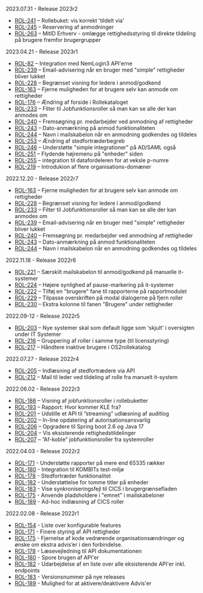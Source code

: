 2023.07.31 - Release 2023r2
- [ROL-241](https://os2web.atlassian.net/browse/ROL-241) – Rollebuket: vis korrekt 'tildelt via'
- [ROL-245](https://os2web.atlassian.net/browse/ROL-245) – Reservering af anmodninger
- [ROL-263](https://os2web.atlassian.net/browse/ROL-263) – MitID Erhverv - omlægge rettighedsstyring til direkte tildeling på brugere fremfor brugergrupper

2023.04.21 - Release 2023r1
- [ROL-82](https://os2web.atlassian.net/browse/ROL-82) – Integration med NemLogin3 API'erne
- [ROL-239](https://os2web.atlassian.net/browse/ROL-239) – Email-advisering når en bruger med "simple" rettigheder bliver lukket
- [ROL-228](https://os2web.atlassian.net/browse/ROL-228) – Begrænset visning for ledere i anmod/godkend
- [ROL-163](https://os2web.atlassian.net/browse/ROL-163) – Fjerne muligheden for at brugere selv kan anmode om rettigheder
- [ROL-176](https://os2web.atlassian.net/browse/ROL-176) – Ændring af forside i Rollekataloget
- [ROL-233](https://os2web.atlassian.net/browse/ROL-233) – Filter til Jobfunktionsroller så man kan se alle der kan anmodes om
- [ROL-240](https://os2web.atlassian.net/browse/ROL-240) – Fremsøgning pr. medarbejder ved anmodning af rettigheder
- [ROL-243](https://os2web.atlassian.net/browse/ROL-243) – Dato-anmærkning på anmod funktionaliteten
- [ROL-244](https://os2web.atlassian.net/browse/ROL-244) – Navn i mailskabelon når en anmodning godkendes og tildeles
- [ROL-253](https://os2web.atlassian.net/browse/ROL-253) – Ændring af stedfortræderbegreb
- [ROL-246](https://os2web.atlassian.net/browse/ROL-246) – Understøtte "simple integrationer" på AD/SAML også
- [ROL-251](https://os2web.atlassian.net/browse/ROL-251) – Flydende højremenu på "enheder" siden
- [ROL-255](https://os2web.atlassian.net/browse/ROL-255) – integration til datafordeleren for at veksle p-numre
- [ROL-219](https://os2web.atlassian.net/browse/ROL-219) – Introdukion af flere organisations-domæner

2022.12.20 - Release 2022r7
- [ROL-163](https://os2web.atlassian.net/browse/ROL-163) – Fjerne muligheden for at brugere selv kan anmode om rettigheder
- [ROL-228](https://os2web.atlassian.net/browse/ROL-228) – Begrænset visning for ledere i anmod/godkend
- [ROL-233](https://os2web.atlassian.net/browse/ROL-233) – Filter til Jobfunktionsroller så man kan se alle der kan anmodes om
- [ROL-239](https://os2web.atlassian.net/browse/ROL-239) – Email-advisering når en bruger med "simple" rettigheder bliver lukket
- [ROL-240](https://os2web.atlassian.net/browse/ROL-240) – Fremsøgning pr. medarbejder ved anmodning af rettigheder
- [ROL-243](https://os2web.atlassian.net/browse/ROL-243) – Dato-anmærkning på anmod funktionaliteten
- [ROL-244](https://os2web.atlassian.net/browse/ROL-244) – Navn i mailskabelon når en anmodning godkendes og tildeles 

2022.11.18 - Release 2022r6
- [ROL-221](https://os2web.atlassian.net/browse/ROL-221) – Særskilt mailskabelon til anmod/godkend på manuelle it-systemer
- [ROL-224](https://os2web.atlassian.net/browse/ROL-224) – Højere synlighed af pause-markering på it-systemer
- [ROL-222](https://os2web.atlassian.net/browse/ROL-222) – Tilføj en "brugere" fane til rapporterne på rapportmodulet
- [ROL-229](https://os2web.atlassian.net/browse/ROL-229) – Tilpasse overskriften på modal dialogerne på fjern roller
- [ROL-230](https://os2web.atlassian.net/browse/ROL-230) – Ekstra kolonne til fanen "Brugere" under rettigheder

2022.09-12 - Release 2022r5
- [ROL-203](https://os2web.atlassian.net/browse/ROL-203) – Nye systemer skal som default ligge som 'skjult' i oversigten under IT Systemer
- [ROL-216](https://os2web.atlassian.net/browse/ROL-216) – Gruppering af roller i samme type (til licensstyring)
- [ROL-217](https://os2web.atlassian.net/browse/ROL-217) – Håndtere inaktive brugere i OS2rollekatalog

2022.07.27 - Release 2022r4
- [ROL-205](https://os2web.atlassian.net/browse/ROL-205) – Indlæsning af stedfortrædere via API
- [ROL-212](https://os2web.atlassian.net/browse/ROL-212) – Mail til leder ved tildeling af rolle fra manuelt it-system

2022.06.02 - Release 2022r3
- [ROL-186](https://os2web.atlassian.net/browse/ROL-186) – Visning af jobfunktionsroller i rollebuketter
- [ROL-193](https://os2web.atlassian.net/browse/ROL-193) – Rapport: Hvor kommer KLE fra?
- [ROL-201](https://os2web.atlassian.net/browse/ROL-201) – Udstille et API til ”streaming” udlæsning af auditlog
- [ROL-202](https://os2web.atlassian.net/browse/ROL-202) – In-line opdatering af autorisationsansvarlig
- [ROL-206](https://os2web.atlassian.net/browse/ROL-206) – Opgradere til Spring boot 2.6 og Java 17
- [ROL-204](https://os2web.atlassian.net/browse/ROL-204) – Vis eksisterende rettighedstildelinger
- [ROL-207](https://os2web.atlassian.net/browse/ROL-207) – ”Af-koble” jobfunktionsroller fra systemroller

2022.04.03 - Release 2022r2
- [ROL-171](https://os2web.atlassian.net/browse/ROL-133) - Understøtte rapporter på mere end 65335 rækker
- [ROL-180](https://os2web.atlassian.net/browse/ROL-168) - Integration til KOMBITs test-miljø
- [ROL-178](https://os2web.atlassian.net/browse/ROL-174) - Stedfortræder funktionalitet
- [ROL-182](https://os2web.atlassian.net/browse/ROL-188) - Understøttelse for tomme titler på enheder
- [ROL-183](https://os2web.atlassian.net/browse/ROL-195) - Vise synkroniseringsfejl til CICS i brugergrænsefladen
- [ROL-175](https://os2web.atlassian.net/browse/ROL-197) - Anvende pladsholdere i "emnet" i mailskabeloner
- [ROL-189](https://os2web.atlassian.net/browse/ROL-198) - Ad-hoc indlæsning af CICS roller

2022.02.08 - Release 2022r1

- [ROL-154](https://os2web.atlassian.net/browse/ROL-154) - Liste over konfigurable features
- [ROL-171](https://os2web.atlassian.net/browse/ROL-171) - Finere styring af API rettigheder
- [ROL-175](https://os2web.atlassian.net/browse/ROL-175) - Fjernelse af kode vedrørende organisationsændringer og ønske om ekstra advis’er i den forbindelse. 
- [ROL-178](https://os2web.atlassian.net/browse/ROL-178) - Læsevejledning til API dokumentationen
- [ROL-180](https://os2web.atlassian.net/browse/ROL-180) - Spore brugen af API'er
- [ROL-182](https://os2web.atlassian.net/browse/ROL-182) - Udarbejdelse af en liste over alle eksisterende API'er inkl. endpoints
- [ROL-183](https://os2web.atlassian.net/browse/ROL-183) - Versionsnummer på nye releases
- [ROL-189](https://os2web.atlassian.net/browse/ROL-189) - Mulighed for at aktivere/deaktivere Advis'er

